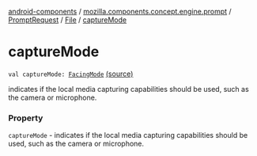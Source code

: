 [android-components](../../../index.md) / [mozilla.components.concept.engine.prompt](../../index.md) / [PromptRequest](../index.md) / [File](index.md) / [captureMode](./capture-mode.md)

# captureMode

`val captureMode: `[`FacingMode`](-facing-mode/index.md) [(source)](https://github.com/mozilla-mobile/android-components/blob/master/components/concept/engine/src/main/java/mozilla/components/concept/engine/prompt/PromptRequest.kt#L110)

indicates if the local media capturing capabilities should be used,
such as the camera or microphone.

### Property

`captureMode` - indicates if the local media capturing capabilities should be used,
such as the camera or microphone.